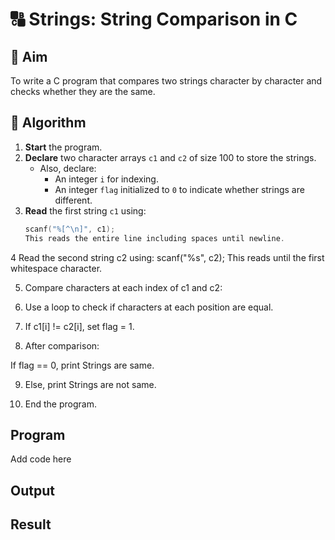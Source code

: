 # 🔠 Strings: String Comparison in C

## 🎯 Aim
To write a C program that compares two strings character by character and checks whether they are the same.

## 🧠 Algorithm

1. **Start** the program.
2. **Declare** two character arrays `c1` and `c2` of size 100 to store the strings.
   - Also, declare:
     - An integer `i` for indexing.
     - An integer `flag` initialized to `0` to indicate whether strings are different.
3. **Read** the first string `c1` using:
   ```c
   scanf("%[^\n]", c1);
   This reads the entire line including spaces until newline.

4 Read the second string c2 using:
  scanf("%s", c2);
  This reads until the first whitespace character.

5. Compare characters at each index of c1 and c2:

6. Use a loop to check if characters at each position are equal.

7. If c1[i] != c2[i], set flag = 1.

8. After comparison:

If flag == 0, print Strings are same.

9. Else, print Strings are not same.

10. End the program.

## Program
Add code here

## Output

## Result
